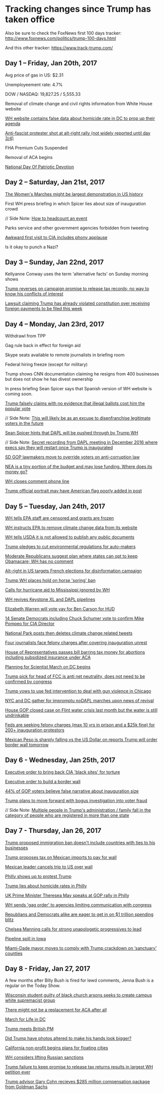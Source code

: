 # Tracking changes since Trump has taken office

Also be sure to check the FoxNews first 100 days tracker: http://www.foxnews.com/politics/trump-100-days.html

And this other tracker: https://www.track-trump.com/

## Day 1 – Friday, Jan 20th, 2017
Avg price of gas in US: $2.31

Unemployeement rate: 4.7%

DOW / NASDAQ: 19,827.25 / 5,555.33

Removal of climate change and civil rights information from White House website

[WH website contains false data about homicide rate in DC to prop up their agenda](https://twitter.com/michaelhayes/status/823649555472404488)

[Anti-fascist protester shot at alt-right rally (not widely reported until day 3/4)](https://www.splcenter.org/hatewatch/2017/01/23/alt-right-event-seattle-devolves-chaos-and-violence-outside-truth-twisting-inside)

FHA Premium Cuts Suspended

Removal of ACA begins

[National Day Of Patriotic Devotion](https://s3.amazonaws.com/public-inspection.federalregister.gov/2017-01798.pdf)

## Day 2 – Saturday, Jan 21st, 2017
[The Women's Marches might be largest demonstration in US history](http://www.vox.com/2017/1/22/14350808/womens-marches-largest-demonstration-us-history-map)

First WH press briefing in which Spicer lies about size of inauguration crowd

// Side Note: [How to headcount an event](https://www.theatlantic.com/technology/archive/2017/01/womens-march-protest-count/514166/)

Parks service and other government agencies forbidden from tweeting

[Awkward first visit to CIA includes phony applause](http://www.thedailybeast.com/cheats/2017/01/23/cbs-trump-brought-cheerers-to-cia-visit.html)

Is it okay to punch a Nazi?

## Day 3 – Sunday, Jan 22nd, 2017
Kellyanne Conway uses the term 'alternative facts' on Sunday morning shows

[Trump reverses on campaign promise to release tax records; no way to know his conflicts of interest](http://www.npr.org/sections/thetwo-way/2017/01/22/511095966/trump-aide-says-he-wont-release-tax-returns-claiming-most-people-dont-care)

[Lawsuit claiming Trump has already violated constitution over receiving foreign payments to be filed this week](https://www.nytimes.com/2017/01/22/us/politics/trump-foreign-payments-constitution-lawsuit.html?_r=0)

## Day 4 – Monday, Jan 23rd, 2017
Withdrawl from TPP

Gag rule back in effect for foreign aid

Skype seats available to remote journalists in briefing room

Federal hiring freeze (except for military)

Trump shows CNN documentation claiming he resigns from 400 businesses but does not show he has divest ownership

In press briefing Sean Spicer says that Spanish version of WH website is coming soon.

[Trump falsely claims with no evidence that illegal ballots cost him the popular vote](https://www.washingtonpost.com/news/post-politics/wp/2017/01/23/at-white-house-trump-tells-congressional-leaders-3-5-million-illegal-ballots-cost-him-the-popular-vote)

// Side Note: [This will likely be as an excuse to disenfranchise legitimate voters in the future](https://twitter.com/ClintSmithIII/status/823998141838098436)

[Sean Spicer hints that DAPL will be pushed through by Trump WH](http://www.independent.co.uk/news/world/americas/donald-trump-press-conference-dakota-access-pipline-sean-spicer-white-house-a7542481.html)

// Side Note: [Secret recording from DAPL meeting in December 2016 where execs say they will restart once Trump is inaugurated](https://twitter.com/ShaunKing/status/823915535301804032)

[SD GOP lawmakers move to override voters on anti-corruption law](https://twitter.com/kylegriffin1/status/823885038324510723)

[NEA is a tiny portion of the budget and may lose funding. Where does its money go?](http://www.neafunded.us/)

[WH closes comment phone line](http://variety.com/2017/digital/news/white-house-switchboard-facebook-messenger-1201967138/)

[Trump official portrait may have American flag poorly added in post](http://www.konbini.com/en/lifestyle/the-white-house-unveils-donald-trumps-official-failed-portrait/)

## Day 5 – Tuesday, Jan 24th, 2017
[WH tells EPA staff are censored and grants are frozen](http://www.huffingtonpost.com/entry/environmental-protection-grants-staff_us_5886825be4b0e3a7356b575f?pon75akll8ei5dn29)

[WH instructs EPA to remove climate change data from its website](http://www.reuters.com/article/us-usa-trump-epa-climatechange-idUSKBN15906G)

[WH tells USDA it is not allowed to publish any public documents](https://www.buzzfeed.com/dinograndoni/trump-usda)

[Trump pledges to cut environmental regulations for auto-makers](https://twitter.com/Reuters/status/823898807519809537)

[Moderate Republicans suggest plan where states can opt to keep Obamacare; WH has no comment](http://www.vox.com/policy-and-politics/2017/1/24/14359094/obamacare-replacement-cassidy-collins)

[Alt-right in US targets French elections for disinformation campaign](https://www.buzzfeed.com/ryanhatesthis/inside-the-private-chat-rooms-trump-supporters-are-using-to)

[Trump WH places hold on horse 'soring' ban](http://www.commercialappeal.com/story/news/local/2017/01/24/trump-administration-places-horse-soring-ban-hold/96968756/)

[Calls for hurricane aid to Mississippi ignored by WH](http://www.nbcnews.com/news/weather/officials-beg-trump-send-help-after-storms-kill-20-across-n711071)

[WH revives Keystone XL and DAPL pipelines](https://www.nytimes.com/2017/01/24/us/politics/keystone-dakota-pipeline-trump.html)

[Elizabeth Warren will vote yay for Ben Carson for HUD](http://thehill.com/regulation/315911-warren-backs-carson-for-hud)

[14 Senate Democrats including Chuck Schumer vote to confirm Mike Pompeo for CIA Director](https://theintercept.com/2017/01/23/14-senate-democrats-fall-in-line-behind-trump-cia-pick-who-left-door-open-to-torture/)

[National Park posts then deletes climate change related tweets](http://www.motherjones.com/politics/2017/01/badlands-national-park-donald-trump-climate)

[Four journalists face felony charges after covering inauguration unrest](https://www.theguardian.com/media/2017/jan/24/journalists-charged-felonies-trump-inauguration-unrest)

[House of Representatives passes bill barring tax money for abortions including subsidized insurance under ACA](http://www.cnn.com/2017/01/24/politics/house-approves-bill-barring-taxpayer-money-for-abortions/index.html)

[Planning for Scientist March on DC begins](https://www.washingtonpost.com/news/speaking-of-science/wp/2017/01/24/are-scientists-going-to-march-on-washington/)

[Trump pick for head of FCC is anti net neutrality, does not need to be confirmed by congress](https://www.wired.com/2017/01/trumps-fcc-pick-signals-end-net-neutrality-efforts/)

[Trump vows to use fed intervention to deal with gun violence in Chicago](http://mobile.reuters.com/article/idUSKBN15907T)

[NYC and DC gather for impromptu noDAPL marches upon news of revival](https://twitter.com/PalomaC_P/status/824058548850225152)

[House GOP closed case on Flint water crisis last month but the water is still undrinkable](https://www.nytimes.com/2017/01/24/us/flint-michigan-water.html)

[Feds are seeking felony charges (max 10 yrs in prison and a $25k fine) for 200+ inauguration protestors](https://thinkprogress.org/federal-prosecutors-slap-felony-charges-on-more-than-200-inauguration-protesters-92e3154a8fd1#.2xc9trze0)

[Mexican Peso is sharply falling vs the US Dollar on reports Trump will order border wall tomorrow](https://twitter.com/SteveKopack/status/824097889798459393)

## Day 6 - Wednesday, Jan 25th, 2017

[Executive order to bring back CIA 'black sites' for torture](http://apps.washingtonpost.com/g/documents/national/read-the-draft-of-the-executive-order-on-cia-black-sites/2288/)

[Executive order to build a border wall](https://www.whitehouse.gov/the-press-office/2017/01/25/executive-order-border-security-and-immigration-enforcement-improvements)

[44% of GOP voters believe false narrative about inauguration size](http://www.nydailynews.com/news/politics/gopers-agree-false-claim-trump-inauguration-attendance-article-1.2955099)

[Trump plans to move forward with bogus investigation into voter fraud](http://nypost.com/2017/01/25/trump-calls-for-major-investigation-into-alleged-voter-fraud/)

// Side Note: [Multiple people in Trump's administration / family fall in the category of people who are registered in more than one state](https://www.washingtonpost.com/news/post-politics/wp/2017/01/26/it-turns-out-trump-son-in-law-jared-kushner-is-also-registered-to-vote-in-two-states/)

## Day 7 - Thursday, Jan 26, 2017

[Trump proposed immigration ban doesn't include countries with ties to his businesses](https://www.bloomberg.com/graphics/2017-trump-immigration-ban-conflict-of-interest)

[Trump proposes tax on Mexican imports to pay for wall](https://www.nytimes.com/2017/01/26/us/politics/mexico-wall-tax-trump.html)

[Mexican leader cancels trip to US over wall](https://www.nytimes.com/2017/01/26/world/mexicos-president-cancels-meeting-with-trump-over-wall.html)

[Philly shows up to protest Trump](https://twitter.com/soit_goes/status/824674853743632386)

[Trump lies about homicide rates in Philly](https://www.washingtonpost.com/news/post-nation/wp/2017/01/26/president-trump-says-homicides-in-philadelphia-are-terribly-increasing-they-are-actually-down/)

[UK Prime Minister Theresea May speaks at GOP rally in Philly](http://www.cnn.com/2017/01/26/politics/theresa-may-republican-retreat-visit-speech/)

[WH sends 'gag order' to agencies limiting communication with congress](http://abcnews.go.com/Politics/trump-agency-memo-gags-staff-communications-democrats/story?id=45068455)

[Republians and Democrats alike are eager to get in on $1 trillion spending blitz](https://www.nytimes.com/2017/01/25/us/donald-trump-infrastructure-spending-trillion-dollars-states.html)

[Chelsea Manning calls for strong unapologetic progressives to lead](https://www.theguardian.com/commentisfree/2017/jan/25/compromise-doesnt-work-political-opponents-chelsea-manning)

[Pipeline spill in Iowa](http://www.desmoinesregister.com/story/news/2017/01/25/pipeline-leaks-thousands-gallons-diesel-northern-iowa/97051728/)

[Miami-Dade mayor moves to comply with Trump crackdown on ‘sanctuary’ counties](http://www.miamiherald.com/news/local/community/miami-dade/article128984759.html)

## Day 8 - Friday, Jan 27, 2017

A few months after Billy Bush is fired for lewd comments, Jenna Bush is a regular on the Today Show.

[Wisconsin student guilty of black church arsons seeks to create campus white supremacist group](http://www.foxnews.com/us/2017/01/27/wisconsin-student-guilty-black-church-arsons-wants-pro-white-group.html)

[There might not be a replacement for ACA after all](http://nymag.com/daily/intelligencer/2017/01/gop-quietly-admits-there-will-be-no-obamacare-replacement.html)

[March for Life in DC](http://www.foxnews.com/us/2017/01/27/life-is-winning-pence-fires-up-march-for-life-crowd.html)

[Trump meets British PM](https://www.nytimes.com/interactive/2017/01/27/us/politics/donald-trump-theresa-may-live.html)

[Did Trump have photos altered to make his hands look bigger?](https://twitter.com/DanaSchwartzzz/status/825030464037593091)

[California non-profit begins plans for floating cities](https://www.nytimes.com/2017/01/27/world/australia/climate-change-floating-islands.html?_r=0)

[WH considers lifting Russian sanctions](http://www.businessinsider.com/trump-sanctions-russia-lift-2017-1)

[Trump failure to keep promise to release tax returns results in largest WH petition ever](http://www.huffingtonpost.com/entry/trump-tax-returns-petition-breaks-record_us_588a5a51e4b0c5656a62d5eb)

[Trump advisor Gary Cohn recieves $285 million compensation package from Goldman Sachs](https://www.nytimes.com/2017/01/25/business/dealbook/goldman-sachs-gary-cohn-285-million-departure-package.html)
